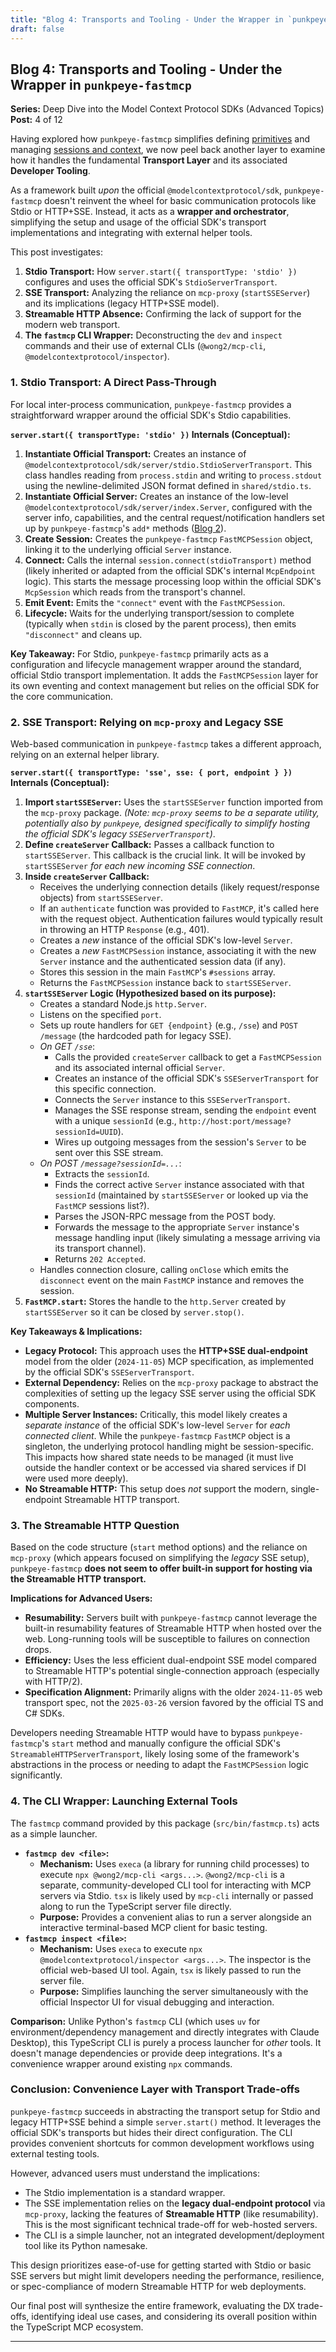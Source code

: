 ```yaml
---
title: "Blog 4: Transports and Tooling - Under the Wrapper in `punkpeye-fastmcp`"
draft: false
---
```

## Blog 4: Transports and Tooling - Under the Wrapper in `punkpeye-fastmcp`

**Series:** Deep Dive into the Model Context Protocol SDKs (Advanced Topics)
**Post:** 4 of 12

Having explored how `punkpeye-fastmcp` simplifies defining [primitives](blog-2.md) and managing [sessions and context](blog-3.md), we now peel back another layer to examine how it handles the fundamental **Transport Layer** and its associated **Developer Tooling**.

As a framework built *upon* the official `@modelcontextprotocol/sdk`, `punkpeye-fastmcp` doesn't reinvent the wheel for basic communication protocols like Stdio or HTTP+SSE. Instead, it acts as a **wrapper and orchestrator**, simplifying the setup and usage of the official SDK's transport implementations and integrating with external helper tools.

This post investigates:

1.  **Stdio Transport:** How `server.start({ transportType: 'stdio' })` configures and uses the official SDK's `StdioServerTransport`.
2.  **SSE Transport:** Analyzing the reliance on `mcp-proxy` (`startSSEServer`) and its implications (legacy HTTP+SSE model).
3.  **Streamable HTTP Absence:** Confirming the lack of support for the modern web transport.
4.  **The `fastmcp` CLI Wrapper:** Deconstructing the `dev` and `inspect` commands and their use of external CLIs (`@wong2/mcp-cli`, `@modelcontextprotocol/inspector`).

### 1. Stdio Transport: A Direct Pass-Through

For local inter-process communication, `punkpeye-fastmcp` provides a straightforward wrapper around the official SDK's Stdio capabilities.

**`server.start({ transportType: 'stdio' })` Internals (Conceptual):**

1.  **Instantiate Official Transport:** Creates an instance of `@modelcontextprotocol/sdk/server/stdio.StdioServerTransport`. This class handles reading from `process.stdin` and writing to `process.stdout` using the newline-delimited JSON format defined in `shared/stdio.ts`.
2.  **Instantiate Official Server:** Creates an instance of the low-level `@modelcontextprotocol/sdk/server/index.Server`, configured with the server info, capabilities, and the central request/notification handlers set up by `punkpeye-fastmcp`'s `add*` methods ([Blog 2](blog-2.md)).
3.  **Create Session:** Creates the `punkpeye-fastmcp` `FastMCPSession` object, linking it to the underlying official `Server` instance.
4.  **Connect:** Calls the internal `session.connect(stdioTransport)` method (likely inherited or adapted from the official SDK's internal `McpEndpoint` logic). This starts the message processing loop within the official SDK's `McpSession` which reads from the transport's channel.
5.  **Emit Event:** Emits the `"connect"` event with the `FastMCPSession`.
6.  **Lifecycle:** Waits for the underlying transport/session to complete (typically when `stdin` is closed by the parent process), then emits `"disconnect"` and cleans up.

**Key Takeaway:** For Stdio, `punkpeye-fastmcp` primarily acts as a configuration and lifecycle management wrapper around the standard, official Stdio transport implementation. It adds the `FastMCPSession` layer for its own eventing and context management but relies on the official SDK for the core communication.

### 2. SSE Transport: Relying on `mcp-proxy` and Legacy SSE

Web-based communication in `punkpeye-fastmcp` takes a different approach, relying on an external helper library.

**`server.start({ transportType: 'sse', sse: { port, endpoint } })` Internals (Conceptual):**

1.  **Import `startSSEServer`:** Uses the `startSSEServer` function imported from the `mcp-proxy` package. *(Note: `mcp-proxy` seems to be a separate utility, potentially also by `punkpeye`, designed specifically to simplify hosting the official SDK's *legacy* `SSEServerTransport`)*.
2.  **Define `createServer` Callback:** Passes a callback function to `startSSEServer`. This callback is the crucial link. It will be invoked by `startSSEServer` *for each new incoming SSE connection*.
3.  **Inside `createServer` Callback:**
    *   Receives the underlying connection details (likely request/response objects) from `startSSEServer`.
    *   If an `authenticate` function was provided to `FastMCP`, it's called here with the request object. Authentication failures would typically result in throwing an HTTP `Response` (e.g., 401).
    *   Creates a *new* instance of the official SDK's low-level `Server`.
    *   Creates a *new* `FastMCPSession` instance, associating it with the new `Server` instance and the authenticated session data (if any).
    *   Stores this session in the main `FastMCP`'s `#sessions` array.
    *   Returns the `FastMCPSession` instance back to `startSSEServer`.
4.  **`startSSEServer` Logic (Hypothesized based on its purpose):**
    *   Creates a standard Node.js `http.Server`.
    *   Listens on the specified `port`.
    *   Sets up route handlers for `GET {endpoint}` (e.g., `/sse`) and `POST /message` (the hardcoded path for legacy SSE).
    *   *On GET `/sse`*:
        *   Calls the provided `createServer` callback to get a `FastMCPSession` and its associated internal official `Server`.
        *   Creates an instance of the official SDK's `SSEServerTransport` for this specific connection.
        *   Connects the `Server` instance to this `SSEServerTransport`.
        *   Manages the SSE response stream, sending the `endpoint` event with a unique `sessionId` (e.g., `http://host:port/message?sessionId=UUID`).
        *   Wires up outgoing messages from the session's `Server` to be sent over this SSE stream.
    *   *On POST `/message?sessionId=...`*:
        *   Extracts the `sessionId`.
        *   Finds the correct active `Server` instance associated with that `sessionId` (maintained by `startSSEServer` or looked up via the `FastMCP` sessions list?).
        *   Parses the JSON-RPC message from the POST body.
        *   Forwards the message to the appropriate `Server` instance's message handling input (likely simulating a message arriving via its transport channel).
        *   Returns `202 Accepted`.
    *   Handles connection closure, calling `onClose` which emits the `disconnect` event on the main `FastMCP` instance and removes the session.
5.  **`FastMCP.start`:** Stores the handle to the `http.Server` created by `startSSEServer` so it can be closed by `server.stop()`.

**Key Takeaways & Implications:**

*   **Legacy Protocol:** This approach uses the **HTTP+SSE dual-endpoint** model from the older (`2024-11-05`) MCP specification, as implemented by the official SDK's `SSEServerTransport`.
*   **External Dependency:** Relies on the `mcp-proxy` package to abstract the complexities of setting up the legacy SSE server using the official SDK components.
*   **Multiple Server Instances:** Critically, this model likely creates a *separate instance* of the official SDK's low-level `Server` for *each connected client*. While the `punkpeye-fastmcp` `FastMCP` object is a singleton, the underlying protocol handling might be session-specific. This impacts how shared state needs to be managed (it must live outside the handler context or be accessed via shared services if DI were used more deeply).
*   **No Streamable HTTP:** This setup does *not* support the modern, single-endpoint Streamable HTTP transport.

### 3. The Streamable HTTP Question

Based on the code structure (`start` method options) and the reliance on `mcp-proxy` (which appears focused on simplifying the *legacy* SSE setup), `punkpeye-fastmcp` **does not seem to offer built-in support for hosting via the Streamable HTTP transport.**

**Implications for Advanced Users:**

*   **Resumability:** Servers built with `punkpeye-fastmcp` cannot leverage the built-in resumability features of Streamable HTTP when hosted over the web. Long-running tools will be susceptible to failures on connection drops.
*   **Efficiency:** Uses the less efficient dual-endpoint SSE model compared to Streamable HTTP's potential single-connection approach (especially with HTTP/2).
*   **Specification Alignment:** Primarily aligns with the older `2024-11-05` web transport spec, not the `2025-03-26` version favored by the official TS and C# SDKs.

Developers needing Streamable HTTP would have to bypass `punkpeye-fastmcp`'s `start` method and manually configure the official SDK's `StreamableHTTPServerTransport`, likely losing some of the framework's abstractions in the process or needing to adapt the `FastMCPSession` logic significantly.

### 4. The CLI Wrapper: Launching External Tools

The `fastmcp` command provided by this package (`src/bin/fastmcp.ts`) acts as a simple launcher.

*   **`fastmcp dev <file>`:**
    *   **Mechanism:** Uses `execa` (a library for running child processes) to execute `npx @wong2/mcp-cli <args...>`. `@wong2/mcp-cli` is a separate, community-developed CLI tool for interacting with MCP servers via Stdio. `tsx` is likely used by `mcp-cli` internally or passed along to run the TypeScript server file directly.
    *   **Purpose:** Provides a convenient alias to run a server alongside an interactive terminal-based MCP client for basic testing.
*   **`fastmcp inspect <file>`:**
    *   **Mechanism:** Uses `execa` to execute `npx @modelcontextprotocol/inspector <args...>`. The inspector is the official web-based UI tool. Again, `tsx` is likely passed to run the server file.
    *   **Purpose:** Simplifies launching the server simultaneously with the official Inspector UI for visual debugging and interaction.

**Comparison:** Unlike Python's `fastmcp` CLI (which uses `uv` for environment/dependency management and directly integrates with Claude Desktop), this TypeScript CLI is purely a process launcher for *other* tools. It doesn't manage dependencies or provide deep integrations. It's a convenience wrapper around existing `npx` commands.

### Conclusion: Convenience Layer with Transport Trade-offs

`punkpeye-fastmcp` succeeds in abstracting the transport setup for Stdio and legacy HTTP+SSE behind a simple `server.start()` method. It leverages the official SDK's transports but hides their direct configuration. The CLI provides convenient shortcuts for common development workflows using external testing tools.

However, advanced users must understand the implications:

*   The Stdio implementation is a standard wrapper.
*   The SSE implementation relies on the **legacy dual-endpoint protocol** via `mcp-proxy`, lacking the features of **Streamable HTTP** (like resumability). This is the most significant technical trade-off for web-hosted servers.
*   The CLI is a simple launcher, not an integrated development/deployment tool like its Python namesake.

This design prioritizes ease-of-use for getting started with Stdio or basic SSE servers but might limit developers needing the performance, resilience, or spec-compliance of modern Streamable HTTP for web deployments.

Our final post will synthesize the entire framework, evaluating the DX trade-offs, identifying ideal use cases, and considering its overall position within the TypeScript MCP ecosystem.

---
